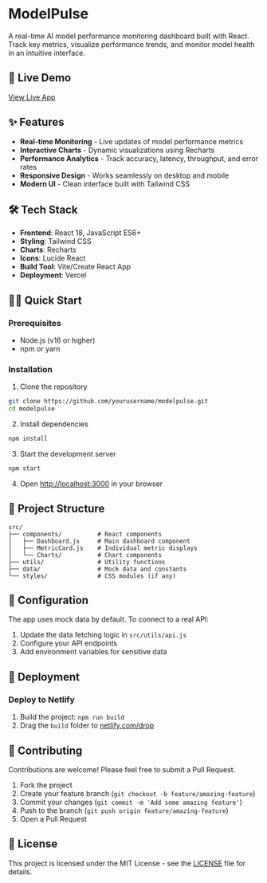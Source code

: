 # ModelPulse

A real-time AI model performance monitoring dashboard built with React. Track key metrics, visualize performance trends, and monitor model health in an intuitive interface.

## 🚀 Live Demo

[View Live App](https://tanhata.github.io/modelpulse/)

## ✨ Features

- **Real-time Monitoring** - Live updates of model performance metrics
- **Interactive Charts** - Dynamic visualizations using Recharts
- **Performance Analytics** - Track accuracy, latency, throughput, and error rates
- **Responsive Design** - Works seamlessly on desktop and mobile
- **Modern UI** - Clean interface built with Tailwind CSS

## 🛠️ Tech Stack

- **Frontend**: React 18, JavaScript ES6+
- **Styling**: Tailwind CSS
- **Charts**: Recharts
- **Icons**: Lucide React
- **Build Tool**: Vite/Create React App
- **Deployment**: Vercel

## 🏃‍♂️ Quick Start

### Prerequisites
- Node.js (v16 or higher)
- npm or yarn

### Installation

1. Clone the repository
```bash
git clone https://github.com/yourusername/modelpulse.git
cd modelpulse
```

2. Install dependencies
```bash
npm install
```

3. Start the development server
```bash
npm start
```

4. Open [http://localhost:3000](http://localhost:3000) in your browser

## 📁 Project Structure

```
src/
├── components/          # React components
│   ├── Dashboard.js     # Main dashboard component
│   ├── MetricCard.js    # Individual metric displays
│   └── Charts/          # Chart components
├── utils/               # Utility functions
├── data/                # Mock data and constants
└── styles/              # CSS modules (if any)
```

## 🔧 Configuration

The app uses mock data by default. To connect to a real API:

1. Update the data fetching logic in `src/utils/api.js`
2. Configure your API endpoints
3. Add environment variables for sensitive data

## 🚀 Deployment


### Deploy to Netlify

1. Build the project: `npm run build`
2. Drag the `build` folder to [netlify.com/drop](https://app.netlify.com/drop)

## 🤝 Contributing

Contributions are welcome! Please feel free to submit a Pull Request.

1. Fork the project
2. Create your feature branch (`git checkout -b feature/amazing-feature`)
3. Commit your changes (`git commit -m 'Add some amazing feature'`)
4. Push to the branch (`git push origin feature/amazing-feature`)
5. Open a Pull Request

## 📝 License

This project is licensed under the MIT License - see the [LICENSE](LICENSE) file for details.

